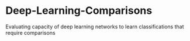 # Deep-Learning-Comparisons
Evaluating capacity of deep learning networks to learn classifications that require comparisons
